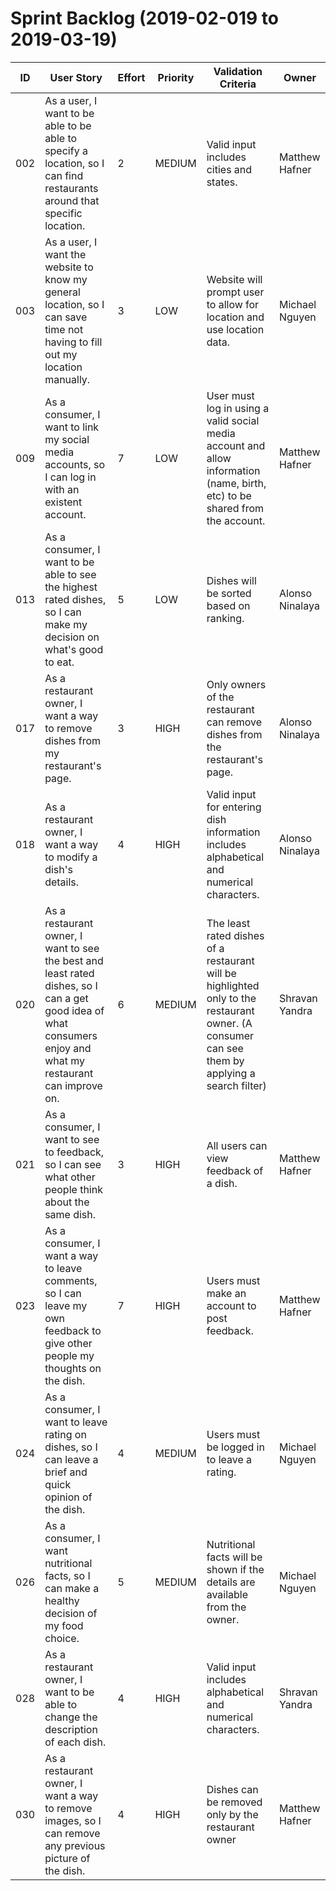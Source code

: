 # Sprint Backlog (2019-02-019 to 2019-03-19)

| ID | User Story | Effort | Priority | Validation Criteria | Owner |
|----|------------------|--------|-----|---------|----------|
| 002 | As a user, I want to be able to be able to specify a location, so I can find restaurants around that specific location. | 2 | MEDIUM | Valid input includes cities and states. | Matthew Hafner |
| 003 | As a user, I want the website to know my general location, so I can save time not having to fill out my location manually. | 3 | LOW | Website will prompt user to allow for location and use location data. | Michael Nguyen |
| 009 | As a consumer, I want to link my social media accounts, so I can log in with an existent account. | 7 | LOW | User must log in using a valid social media account and allow information (name, birth, etc) to be shared from the account. | Matthew Hafner |
| 013 | As a consumer, I want to be able to see the highest rated dishes, so I can make my decision on what's good to eat. | 5 | LOW | Dishes will be sorted based on ranking. | Alonso Ninalaya |
| 017 | As a restaurant owner, I want a way to remove dishes from my restaurant's page. | 3 | HIGH | Only owners of the restaurant can remove dishes from the restaurant's page. | Alonso Ninalaya |
| 018 | As a restaurant owner, I want a way to modify a dish's details. | 4 | HIGH | Valid input for entering dish information includes alphabetical and numerical characters. | Alonso Ninalaya |
| 020 | As a restaurant owner, I want to see the best and least rated dishes, so I can a get good idea of what consumers enjoy and what my restaurant can improve on. | 6 | MEDIUM | The least rated dishes of a restaurant will be highlighted only to the restaurant owner. (A consumer can see them by applying a search filter) | Shravan Yandra |
| 021 | As a consumer, I want to see to feedback, so I can see what other people think about the same dish. | 3 | HIGH | All users can view feedback of a dish. | Matthew Hafner |
| 023 | As a consumer, I want a way to leave comments, so I can leave my own feedback to give other people my thoughts on the dish. | 7 | HIGH | Users must make an account to post feedback. | Matthew Hafner |
| 024 | As a consumer, I want to leave rating on dishes, so I can leave a brief and quick opinion of the dish. | 4 | MEDIUM | Users must be logged in to leave a rating. | Michael Nguyen |
| 026 | As a consumer, I want nutritional facts, so I can make a healthy decision of my food choice. | 5 | MEDIUM | Nutritional facts will be shown if the details are available from the owner. | Michael Nguyen |
| 028 | As a restaurant owner, I want to be able to change the description of each dish. | 4 | HIGH | Valid input includes alphabetical and numerical characters. | Shravan Yandra |
| 030 | As a restaurant owner, I want a way to remove images, so I can remove any previous picture of the dish. | 4 | HIGH | Dishes can be removed only by the restaurant owner  | Matthew Hafner |
